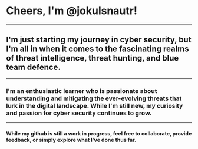 # Cheers, I'm @jokulsnautr!

---

## I'm just starting my journey in cyber security, but I'm all in when it comes to the fascinating realms of threat intelligence, threat hunting, and blue team defence.

---

### I'm an enthusiastic learner who is passionate about understanding and mitigating the ever-evolving threats that lurk in the digital landscape. While I'm still new, my curiosity and passion for cyber security continues to grow.

---

#### While my **github** is still a work in progress, feel free to collaborate, provide feedback, or simply explore what I've done thus far.


